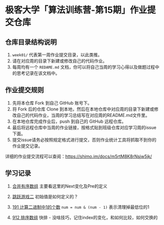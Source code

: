 # 极客大学「算法训练营-第15期」作业提交仓库


## 仓库目录结构说明

1. `week01/` 代表第一周作业提交目录，以此类推。
2. 请在对应周的目录下新建或修改自己的代码作业。
2. 每周均有一个 `REDAME.md` 文档，你可以将自己当周的学习心得以及做题过程中的思考记录在该文档中。

## 作业提交规则
 
1. 先将本仓库 Fork 到自己 GitHub 账号下。
2. 将 Fork 后的仓库 Clone 到本地，然后在本地仓库中对应周的目录下新建或修改自己的代码作业，当周的学习总结写在对应周的README.md文件里。
3. 在本地仓库完成作业后，push 到自己的 GitHub 远程仓库。
4. 最后将远程仓库中当周的作业链接，按格式贴到班级仓库对应学习周的issue下面。
5. 提交issue请务必按照规定格式进行提交，否则作业统计工具将抓取不到你的作业提交记录。 

详细的作业提交流程可以查阅：https://shimo.im/docs/m5rtM8K8rNsjw5jk/ 

## 学习记录
1. [合并有序数组](https://leetcode.com/problems/merge-two-sorted-lists/)
主要看这里的Next变化及Pre的定义

2. [跳跃游戏二](https://leetcode.com/problems/jump-game-ii/)
初始值是如何定义的？

3. [191 计算二进制中1的个数](https://leetcode.com/problems/number-of-1-bits/)
`num = num & (num - 1)` 表示清理掉最低位的1

4. [912 排序数组](https://leetcode.com/problems/sort-an-array/)
快排 - 没啥技巧，记住index的变化，和如何比较，如何交换的